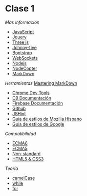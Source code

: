 Clase 1
=================

*Más información*
- [JavaScript](https://www.wikiwand.com/es/JavaScript)
- [Jquery](https://jquery.com/)
- [Three js](http://threejs.org/)
- [Johnny-five](http://johnny-five.io/)
- [Bootstrap](http://getbootstrap.com/)
- [WebSockets](https://w3c.github.io/websockets/)
- [Nodejs](https://nodejs.org/en/)
- [NodeCopter](http://www.nodecopter.com/)
- [MarkDown](https://www.wikiwand.com/es/Markdown)

*Herramientas*
[Mastering MarkDown](https://guides.github.com/features/mastering-markdown/)
- [Chrome Dev Tools](https://developer.chrome.com/devtools/docs/dom-and-styles)
- [C9 Documentación](https://docs.c9.io/docs/)
- [Firebase Documentación](https://www.firebase.com/docs/)
- [Github](https://github.com/)
- [JSHint](http://jshint.com/)
- [Guía de estilos de Mozilla Hispano](https://mhdev.readthedocs.org/es/latest/js-style.html#js-style)
- [Guía de estilos de Google](http://google-styleguide.googlecode.com/svn/trunk/javascriptguide.xml)

*Compatibilidad*
- [ECMA6](https://kangax.github.io/compat-table/es6/)
- [ECMA5](http://kangax.github.io/compat-table/es5/)
- [Non-standard](http://kangax.github.io/compat-table/non-standard/)
- [HTML5 & CSS3](http://fmbip.com/litmus/)

*Teoría*
- [camelCase](http://www.wikiwand.com/es/CamelCase)
- [while](https://developer.mozilla.org/en-US/docs/Web/JavaScript/Reference/Statements/while)
- [for](https://developer.mozilla.org/en-US/docs/Web/JavaScript/Reference/Statements/for)